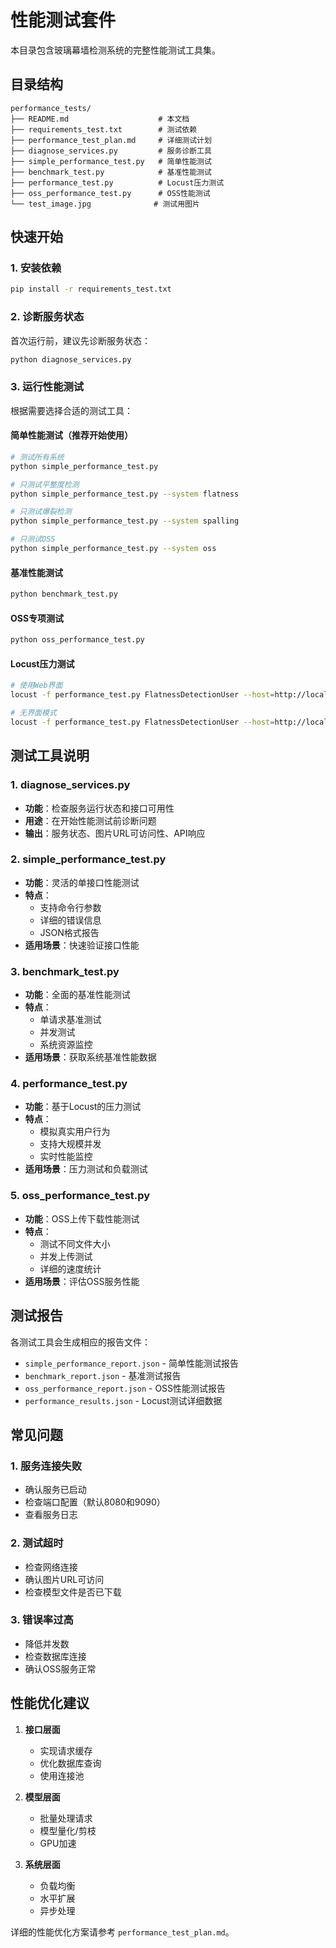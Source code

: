 # 性能测试套件

本目录包含玻璃幕墙检测系统的完整性能测试工具集。

## 目录结构

```
performance_tests/
├── README.md                    # 本文档
├── requirements_test.txt        # 测试依赖
├── performance_test_plan.md     # 详细测试计划
├── diagnose_services.py         # 服务诊断工具
├── simple_performance_test.py   # 简单性能测试
├── benchmark_test.py            # 基准性能测试
├── performance_test.py          # Locust压力测试
├── oss_performance_test.py      # OSS性能测试
└── test_image.jpg              # 测试用图片
```

## 快速开始

### 1. 安装依赖

```bash
pip install -r requirements_test.txt
```

### 2. 诊断服务状态

首次运行前，建议先诊断服务状态：

```bash
python diagnose_services.py
```

### 3. 运行性能测试

根据需要选择合适的测试工具：

#### 简单性能测试（推荐开始使用）
```bash
# 测试所有系统
python simple_performance_test.py

# 只测试平整度检测
python simple_performance_test.py --system flatness

# 只测试爆裂检测
python simple_performance_test.py --system spalling

# 只测试OSS
python simple_performance_test.py --system oss
```

#### 基准性能测试
```bash
python benchmark_test.py
```

#### OSS专项测试
```bash
python oss_performance_test.py
```

#### Locust压力测试
```bash
# 使用Web界面
locust -f performance_test.py FlatnessDetectionUser --host=http://localhost:8080

# 无界面模式
locust -f performance_test.py FlatnessDetectionUser --host=http://localhost:8080 --headless --users 100 --spawn-rate 10 --run-time 30m
```

## 测试工具说明

### 1. diagnose_services.py
- **功能**：检查服务运行状态和接口可用性
- **用途**：在开始性能测试前诊断问题
- **输出**：服务状态、图片URL可访问性、API响应

### 2. simple_performance_test.py
- **功能**：灵活的单接口性能测试
- **特点**：
  - 支持命令行参数
  - 详细的错误信息
  - JSON格式报告
- **适用场景**：快速验证接口性能

### 3. benchmark_test.py
- **功能**：全面的基准性能测试
- **特点**：
  - 单请求基准测试
  - 并发测试
  - 系统资源监控
- **适用场景**：获取系统基准性能数据

### 4. performance_test.py
- **功能**：基于Locust的压力测试
- **特点**：
  - 模拟真实用户行为
  - 支持大规模并发
  - 实时性能监控
- **适用场景**：压力测试和负载测试

### 5. oss_performance_test.py
- **功能**：OSS上传下载性能测试
- **特点**：
  - 测试不同文件大小
  - 并发上传测试
  - 详细的速度统计
- **适用场景**：评估OSS服务性能

## 测试报告

各测试工具会生成相应的报告文件：

- `simple_performance_report.json` - 简单性能测试报告
- `benchmark_report.json` - 基准测试报告
- `oss_performance_report.json` - OSS性能测试报告
- `performance_results.json` - Locust测试详细数据

## 常见问题

### 1. 服务连接失败
- 确认服务已启动
- 检查端口配置（默认8080和9090）
- 查看服务日志

### 2. 测试超时
- 检查网络连接
- 确认图片URL可访问
- 检查模型文件是否已下载

### 3. 错误率过高
- 降低并发数
- 检查数据库连接
- 确认OSS服务正常

## 性能优化建议

1. **接口层面**
   - 实现请求缓存
   - 优化数据库查询
   - 使用连接池

2. **模型层面**
   - 批量处理请求
   - 模型量化/剪枝
   - GPU加速

3. **系统层面**
   - 负载均衡
   - 水平扩展
   - 异步处理

详细的性能优化方案请参考 `performance_test_plan.md`。